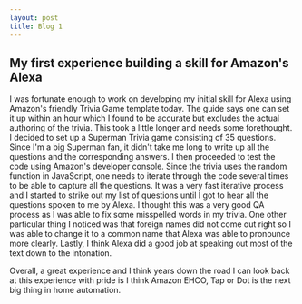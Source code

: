 ```yaml
---
layout: post
title: Blog 1
---
```


## My first experience building a skill for Amazon's Alexa ##

I was fortunate enough to work on developing my initial skill for Alexa using Amazon's friendly Trivia Game template today. The guide says one can set it up within an hour which I found to be accurate but excludes the actual authoring of the trivia. This took a little longer and needs some forethought. I decided to set up a Superman Trivia game consisting of 35 questions. Since I'm a big Superman fan, it didn't take me long to write up all the questions and the corresponding answers. I then proceeded to test the code using Amazon's developer console. Since the trivia uses the random function in JavaScript, one needs to iterate through the code several times to be able to capture all the questions. It was a very fast iterative process and I started to strike out my list of questions until I got to hear all the questions spoken to me by Alexa. I thought this was a very good QA process as I was able to fix some misspelled words in my trivia. One other particular thing I noticed was that foreign names did not come out right so I was able to change it to a common name that Alexa was able to pronounce more clearly. Lastly, I think Alexa did a good job at speaking out most of the text down to the intonation.

Overall, a great experience and I think years down the road I can look back at this experience with pride is I think Amazon EHCO, Tap or Dot is the next big thing in home automation.
